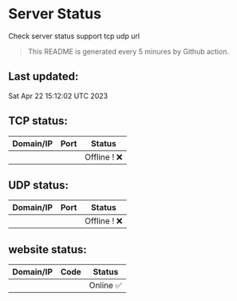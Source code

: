 # Server Status
Check server status support tcp udp url
> This README is generated every 5 minures by Github action.
## Last updated:
Sat Apr 22 15:12:02 UTC 2023
## TCP status: 
|Domain/IP|Port|**Status**|
|--|--|--|
||| Offline ! :x:|
## UDP status: 
|Domain/IP|Port|**Status**|
|--|--|--|
||| Offline ! :x:|
## website status: 
|Domain/IP|Code|**Status**|
|--|--|--|
|||Online :white_check_mark:|

